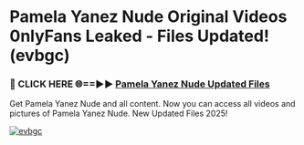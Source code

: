 # Pamela Yanez Nude Original Videos 0nlyFans Leaked - Files Updated! (evbgc)

<h3>🔴 CLICK HERE 🌐==►► <a href="https://tinyurl.com/52m3yx9h" rel="nofollow">Pamela Yanez Nude Updated Files</a></h3>

Get Pamela Yanez Nude and all content. Now you can access all videos and pictures of Pamela Yanez Nude. New Updated Files 2025!

[![evbgc](https://i.imgur.com/TnHtlc8.gif)](https://tinyurl.com/52m3yx9h)
